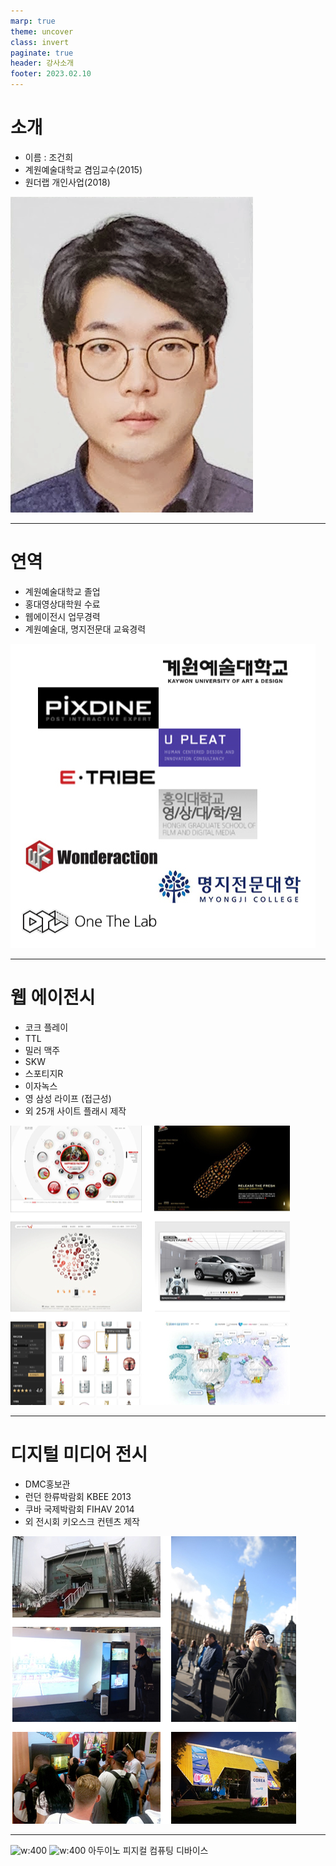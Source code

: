 ```yaml
---
marp: true
theme: uncover
class: invert
paginate: true
header: 강사소개
footer: 2023.02.10
---
```


# 소개
- 이름 : 조건희
- 계원예술대학교 겸임교수(2015) 
- 원더랩 개인사업(2018)

![bg right:40% h:40%](../../Marp_images/Education/face.png)

---

# 연역
- 계원예술대학교 졸업
- 홍대영상대학원 수료
- 웹에이전시 업무경력
- 계원예술대, 명지전문대 교육경력

![bg right:40% h:70%](../../Marp_images/Education/introduce_history.png)

<!-- - 2004~2008 계원 조형 예술대학 졸업
- 2008~2010 픽스다인 재직
- 2010~2011 유플리트 재직
- 2008~2012 학점은행제 졸
- 2012~2014 이트라이브 재직
- 2013~2015 홍익대학교 영상대학원 게임콘텐츠과 수료
- 2015~2017 원더랙션 개업
- 2015~ 계원예술대학교, 디지털미디어 디자인과 겸임교수
- 2018~ 원더랩 개업
- 2019~2022 명지전문대학, 디지털 커뮤니케이션 디자인과 출강 -->

---

# 웹 에이전시
- 코크 플레이
- TTL
- 밀러 맥주
- SKW
- 스포티지R
- 이자녹스
- 영 삼성 라이프 (접근성)
- 외 25개 사이트 플래시 제작

![bg right:40% h:70%](../../Marp_images/Education/introduce_web.png)

---

# 디지털 미디어 전시
- DMC홍보관
- 런던 한류박람회 KBEE 2013
- 쿠바 국제박람회 FIHAV 2014
- 외 전시회 키오스크 컨텐츠 제작

![bg right:40% h:70%](../../Marp_images/Education/introduce_exhibition.png)

---

![w:400](../../Marp_images/Education/arduino_motor.gif)
![w:400](../../Marp_images/Education/arduino_segment.gif)
아두이노 피지컬 컴퓨팅 디바이스


